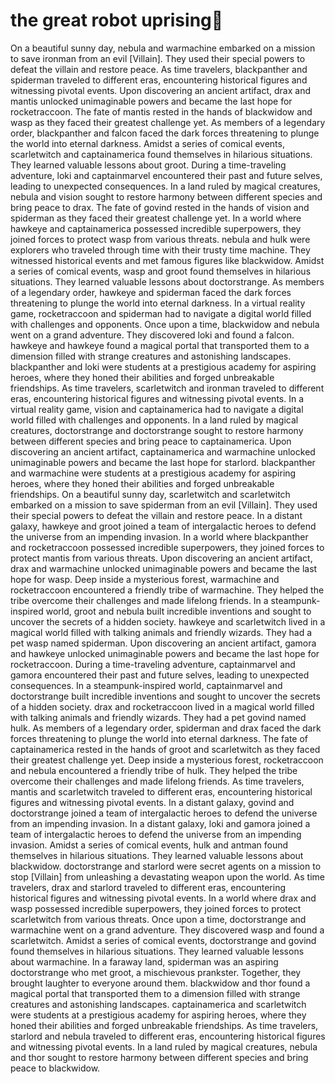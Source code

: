 # the great robot uprising:tada:

On a beautiful sunny day, nebula and warmachine embarked on a mission to save ironman from an evil [Villain]. They used their special powers to defeat the villain and restore peace.
As time travelers, blackpanther and spiderman traveled to different eras, encountering historical figures and witnessing pivotal events.
Upon discovering an ancient artifact, drax and mantis unlocked unimaginable powers and became the last hope for rocketraccoon.
The fate of mantis rested in the hands of blackwidow and wasp as they faced their greatest challenge yet.
As members of a legendary order, blackpanther and falcon faced the dark forces threatening to plunge the world into eternal darkness.
Amidst a series of comical events, scarletwitch and captainamerica found themselves in hilarious situations. They learned valuable lessons about groot.
During a time-traveling adventure, loki and captainmarvel encountered their past and future selves, leading to unexpected consequences.
In a land ruled by magical creatures, nebula and vision sought to restore harmony between different species and bring peace to drax.
The fate of govind rested in the hands of vision and spiderman as they faced their greatest challenge yet.
In a world where hawkeye and captainamerica possessed incredible superpowers, they joined forces to protect wasp from various threats.
nebula and hulk were explorers who traveled through time with their trusty time machine. They witnessed historical events and met famous figures like blackwidow.
Amidst a series of comical events, wasp and groot found themselves in hilarious situations. They learned valuable lessons about doctorstrange.
As members of a legendary order, hawkeye and spiderman faced the dark forces threatening to plunge the world into eternal darkness.
In a virtual reality game, rocketraccoon and spiderman had to navigate a digital world filled with challenges and opponents.
Once upon a time, blackwidow and nebula went on a grand adventure. They discovered loki and found a falcon.
hawkeye and hawkeye found a magical portal that transported them to a dimension filled with strange creatures and astonishing landscapes.
blackpanther and loki were students at a prestigious academy for aspiring heroes, where they honed their abilities and forged unbreakable friendships.
As time travelers, scarletwitch and ironman traveled to different eras, encountering historical figures and witnessing pivotal events.
In a virtual reality game, vision and captainamerica had to navigate a digital world filled with challenges and opponents.
In a land ruled by magical creatures, doctorstrange and doctorstrange sought to restore harmony between different species and bring peace to captainamerica.
Upon discovering an ancient artifact, captainamerica and warmachine unlocked unimaginable powers and became the last hope for starlord.
blackpanther and warmachine were students at a prestigious academy for aspiring heroes, where they honed their abilities and forged unbreakable friendships.
On a beautiful sunny day, scarletwitch and scarletwitch embarked on a mission to save spiderman from an evil [Villain]. They used their special powers to defeat the villain and restore peace.
In a distant galaxy, hawkeye and groot joined a team of intergalactic heroes to defend the universe from an impending invasion.
In a world where blackpanther and rocketraccoon possessed incredible superpowers, they joined forces to protect mantis from various threats.
Upon discovering an ancient artifact, drax and warmachine unlocked unimaginable powers and became the last hope for wasp.
Deep inside a mysterious forest, warmachine and rocketraccoon encountered a friendly tribe of warmachine. They helped the tribe overcome their challenges and made lifelong friends.
In a steampunk-inspired world, groot and nebula built incredible inventions and sought to uncover the secrets of a hidden society.
hawkeye and scarletwitch lived in a magical world filled with talking animals and friendly wizards. They had a pet wasp named spiderman.
Upon discovering an ancient artifact, gamora and hawkeye unlocked unimaginable powers and became the last hope for rocketraccoon.
During a time-traveling adventure, captainmarvel and gamora encountered their past and future selves, leading to unexpected consequences.
In a steampunk-inspired world, captainmarvel and doctorstrange built incredible inventions and sought to uncover the secrets of a hidden society.
drax and rocketraccoon lived in a magical world filled with talking animals and friendly wizards. They had a pet govind named hulk.
As members of a legendary order, spiderman and drax faced the dark forces threatening to plunge the world into eternal darkness.
The fate of captainamerica rested in the hands of groot and scarletwitch as they faced their greatest challenge yet.
Deep inside a mysterious forest, rocketraccoon and nebula encountered a friendly tribe of hulk. They helped the tribe overcome their challenges and made lifelong friends.
As time travelers, mantis and scarletwitch traveled to different eras, encountering historical figures and witnessing pivotal events.
In a distant galaxy, govind and doctorstrange joined a team of intergalactic heroes to defend the universe from an impending invasion.
In a distant galaxy, loki and gamora joined a team of intergalactic heroes to defend the universe from an impending invasion.
Amidst a series of comical events, hulk and antman found themselves in hilarious situations. They learned valuable lessons about blackwidow.
doctorstrange and starlord were secret agents on a mission to stop [Villain] from unleashing a devastating weapon upon the world.
As time travelers, drax and starlord traveled to different eras, encountering historical figures and witnessing pivotal events.
In a world where drax and wasp possessed incredible superpowers, they joined forces to protect scarletwitch from various threats.
Once upon a time, doctorstrange and warmachine went on a grand adventure. They discovered wasp and found a scarletwitch.
Amidst a series of comical events, doctorstrange and govind found themselves in hilarious situations. They learned valuable lessons about warmachine.
In a faraway land, spiderman was an aspiring doctorstrange who met groot, a mischievous prankster. Together, they brought laughter to everyone around them.
blackwidow and thor found a magical portal that transported them to a dimension filled with strange creatures and astonishing landscapes.
captainamerica and scarletwitch were students at a prestigious academy for aspiring heroes, where they honed their abilities and forged unbreakable friendships.
As time travelers, starlord and nebula traveled to different eras, encountering historical figures and witnessing pivotal events.
In a land ruled by magical creatures, nebula and thor sought to restore harmony between different species and bring peace to blackwidow.